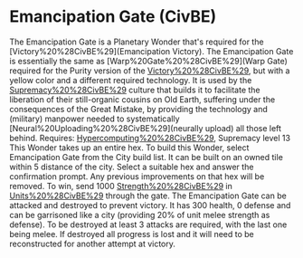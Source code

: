 # Emancipation Gate (CivBE)

The Emancipation Gate is a Planetary Wonder that's required for the [Victory%20%28CivBE%29](Emancipation Victory). The Emancipation Gate is essentially the same as [Warp%20Gate%20%28CivBE%29](Warp Gate) required for the Purity version of the [Victory%20%28CivBE%29](victory), but with a yellow color and a different required technology. It is used by the [Supremacy%20%28CivBE%29](Supremacist) culture that builds it to facilitate the liberation of their still-organic cousins on Old Earth, suffering under the consequences of the Great Mistake, by providing the technology and (military) manpower needed to systematically [Neural%20Uploading%20%28CivBE%29](neurally upload) all those left behind.
Requires: [Hypercomputing%20%28CivBE%29](Hypercomputing), Supremacy level 13
This Wonder takes up an entire hex. To build this Wonder, select Emancipation Gate from the City build list. It can be built on an owned tile within 5 distance of the city. Select a suitable hex and answer the confirmation prompt. Any previous improvements on that hex will be removed.
To win, send 1000 [Strength%20%28CivBE%29](Strength) in [Units%20%28CivBE%29](Units) through the gate. 
The Emancipation Gate can be attacked and destroyed to prevent victory. It has 300 health, 0 defense and can be garrisoned like a city (providing 20% of unit melee strength as defense). To be destroyed at least 3 attacks are required, with the last one being melee. If destroyed all progress is lost and it will need to be reconstructed for another attempt at victory.